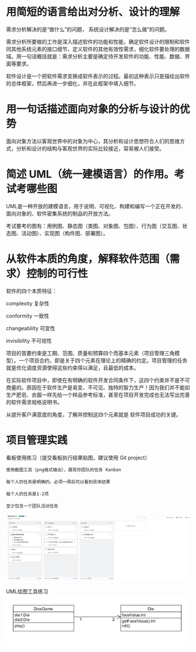 # 用简短的语言给出对分析、设计的理解
需求分析解决的是“做什么”的问题， 系统设计解决的是“怎么做”的问题。

需求分析所要做的工作是深入描述软件的功能和性能，确定软件设计的限制和软件同其他系统元素的接口细节，定义软件的其他有效性需求，细化软件要处理的数据域。用一句话概括就是：需求分析主要是确定待开发软件的功能、性能、数据、界面等要求。

软件设计是一个把软件需求变换成软件表示的过程。最初这种表示只是描绘出软件的总体框架，然后再进一步细化，并在此框架中填入细节。
# 用一句话描述面向对象的分析与设计的优势
面向对象方法以客观世界中的对象为中心，其分析和设计思想符合人们的思维方式，分析和设计的结构与客观世界的实际比较接近，容易被人们接受。
# 简述 UML（统一建模语言）的作用。考试考哪些图
UML是一种开放的建模语言，用于说明、可视化、构建和编写一个正在开发的、面向对象的、软件密集系统的制品的开放方法。

考试要考的图有：用例图、静态图（类图、对象图、包图）、行为图（交互图、状态图、活动图）、实现图（构件图、部署图）。
# 从软件本质的角度，解释软件范围（需求）控制的可行性
软件的四个本质特征：

complexity 复杂性

conformity 一致性

changeability 可变性

invisibility 不可视性

项目的首要约束是工期、范围、质量和预算四个而基本元素（项目管理三角模型）。一个项目合约，即是关于四个元素在理论上的精确的约定。项目管理的任务就是优化调度资源使得这些约束得以满足，且最低的成本。

在实际软件项目中，即使在有明确的软件开发合同条件下，这四个约束并不是不可商量的。原因在于软件生产是易变、不可见、独特的智力生产！因为我们并不能如生产肥皂、衣服一样先给一个样品参考标准，甚至在项目开发完成也无法写出完善的软件需求规格说明书。

从提升客户满意度的角度，了解并控制这四个元素就是 软件项目成功的关键。
# 项目管理实践
看板使用练习（提交看板执行结果贴图，建议使用 Git project）

    使用截图工具（png格式输出），展现你团队的任务 Kanban

    每个人的任务是明确的。必须一周后可以看到具体结果

    每个人的任务是1-2项

    至少包含一个团队活动任务
  ![kanban](kanban.PNG)
  
  UML绘图工具练习
  ![DICE](DICE.PNG)
